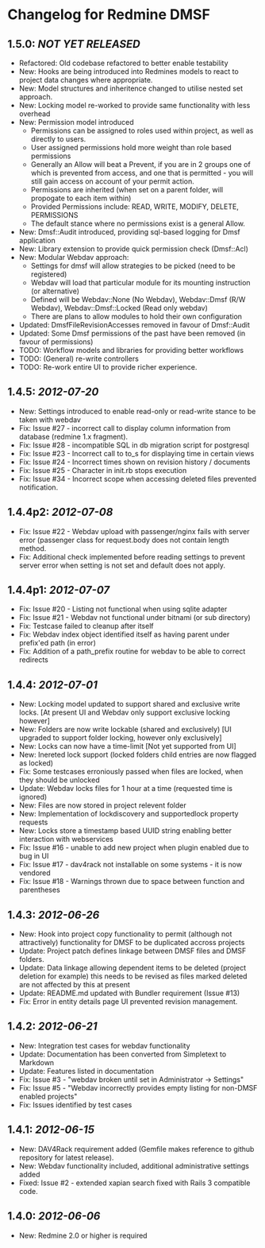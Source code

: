 Changelog for Redmine DMSF
==========================

1.5.0: *NOT YET RELEASED*
-----------------------
* Refactored: Old codebase refactored to better enable testability
* New: Hooks are being introduced into Redmines models to react to project data changes where appropriate.
* New: Model structures and inheritence changed to utilise nested set approach.
* New: Locking model re-worked to provide same functionality with less overhead
* New: Permission model introduced
  - Permissions can be assigned to roles used within project, as well as directly to users. 
  - User assigned permissions hold more weight than role based permissions
  - Generally an Allow will beat a Prevent, if you are in 2 groups one of which is prevented from access,
  and one that is permitted - you will still gain access on account of your permit action.
  - Permissions are inherited (when set on a parent folder, will propogate to each item within)
  - Provided Permissions include: READ, WRITE, MODIFY, DELETE, PERMISSIONS
  - The default stance where no permissions exist is a general Allow.
* New: Dmsf::Audit introduced, providing sql-based logging for Dmsf application
* New: Library extension to provide quick permission check (Dmsf::Acl)
* New: Modular Webdav approach:
   - Settings for dmsf will allow strategies to be picked (need to be registered)
   - Webdav will load that particular module for its mounting instruction (or alternative)
   - Defined will be Webdav::None (No Webdav), Webdav::Dmsf (R/W Webdav),
   Webdav::Dmsf::Locked (Read only webdav)
   - There are plans to allow modules to hold their own configuration
* Updated: DmsfFileRevisionAccesses removed in favour of Dmsf::Audit
* Updated: Some Dmsf permissions of the past have been removed (in favour of permissions)
* TODO: Workflow models and libraries for providing better workflows
* TODO: (General) re-write controllers
* TODO: Re-work entire UI to provide richer experience.

1.4.5: *2012-07-20*
-----------------
* New: Settings introduced to enable read-only or read-write stance to be taken with webdav
* Fix: Issue #27 - incorrect call to display column information from database (redmine 1.x fragment).
* Fix: Issue #28 - incompatible SQL in db migration script for postgresql
* Fix: Issue #23 - Incorrect call to to_s for displaying time in certain views
* Fix: Issue #24 - Incorrect times shown on revision history / documents
* Fix: Issue #25 - Character in init.rb stops execution
* Fix: Issue #34 - Incorrect scope when accessing deleted files prevented notification.

1.4.4p2: *2012-07-08*
-------------------
* Fix: Issue #22 - Webdav upload with passenger/nginx fails with server error (passenger class for request.body does not contain length method.
* Fix: Additional check implemented before reading settings to prevent server error when setting is not set and default does not apply.

1.4.4p1: *2012-07-07*
-------------------
* Fix: Issue #20 - Listing not functional when using sqlite adapter
* Fix: Issue #21 - Webdav not functional under bitnami (or sub directory)
* Fix: Testcase failed to cleanup after itself
* Fix: Webdav index object identified itself as having parent under prefix'ed path (in error)
* Fix: Addition of a path_prefix routine for webdav to be able to correct redirects

1.4.4: *2012-07-01*
-----------------
* New: Locking model updated to support shared and exclusive write locks. [At present UI and Webdav only support exclusive locking however]
* New: Folders are now write lockable (shared and exclusively) [UI upgraded to support folder locking, however only exclusively]
* New: Locks can now have a time-limit [Not yet supported from UI]
* New: Inereted lock support (locked folders child entries are now flagged as locked)
* Fix: Some testcases erroniously passed when files are locked, when they should be unlocked
* Update: Webdav locks files for 1 hour at a time (requested time is ignored)
* New: Files are now stored in project relevent folder
* New: Implementation of lockdiscovery and supportedlock property requests
* New: Locks store a timestamp based UUID string enabling better interaction with webservices
* Fix: Issue #16 - unable to add new project when plugin enabled due to bug in UI
* Fix: Issue #17 - dav4rack not installable on some systems - it is now vendored
* Fix: Issue #18 - Warnings thrown due to space between function and parentheses 

1.4.3: *2012-06-26*
-----------------
* New: Hook into project copy functionality to permit (although not attractively)
       functionality for DMSF to be duplicated accross projects
* Update: Project patch defines linkage between DMSF files and DMSF folders.
* Update: Data linkage allowing dependent items to be deleted (project deletion for example)
          this needs to be revised as files marked deleted are not affected by this at present
* Update: README.md updated with Bundler requirement (Issue #13)
* Fix: Error in entity details page UI prevented revision management.

1.4.2: *2012-06-21*
-----------------
* New: Integration test cases for webdav functionality
* Update: Documentation has been converted from Simpletext to Markdown
* Update: Features listed in documentation
* Fix: Issue #3 - "webdav broken until set in Administrator -> Settings"
* Fix: Issue #5 - "Webdav incorrectly provides empty listing for non-DMSF enabled projects"
* Fix: Issues identified by test cases

1.4.1: *2012-06-15*
-----------------
* New: DAV4Rack requirement added (Gemfile makes reference to github repository for latest release).
* New: Webdav functionality included, additional administrative settings added
* Fixed: Issue #2 - extended xapian search fixed with Rails 3 compatible code.

1.4.0: *2012-06-06*
-----------------
* New: Redmine 2.0 or higher is required
